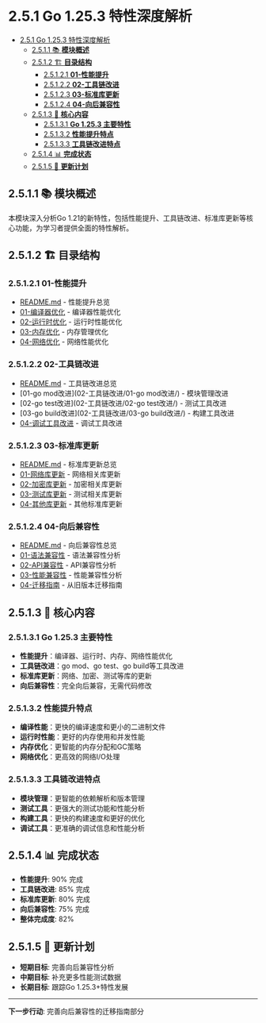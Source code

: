 ﻿# 2.5.1 Go 1.25.3 特性深度解析

<!-- TOC START -->
- [2.5.1 Go 1.25.3 特性深度解析](#251-go-121-特性深度解析)
  - [2.5.1.1 📚 **模块概述**](#2511--模块概述)
  - [2.5.1.2 🏗️ **目录结构**](#2512-️-目录结构)
    - [2.5.1.2.1 **01-性能提升**](#25121-01-性能提升)
    - [2.5.1.2.2 **02-工具链改进**](#25122-02-工具链改进)
    - [2.5.1.2.3 **03-标准库更新**](#25123-03-标准库更新)
    - [2.5.1.2.4 **04-向后兼容性**](#25124-04-向后兼容性)
  - [2.5.1.3 🎯 **核心内容**](#2513--核心内容)
    - [2.5.1.3.1 **Go 1.25.3 主要特性**](#25131-go-121-主要特性)
    - [2.5.1.3.2 **性能提升特点**](#25132-性能提升特点)
    - [2.5.1.3.3 **工具链改进特点**](#25133-工具链改进特点)
  - [2.5.1.4 📊 **完成状态**](#2514--完成状态)
  - [2.5.1.5 🔄 **更新计划**](#2515--更新计划)
<!-- TOC END -->

## 2.5.1.1 📚 **模块概述**

本模块深入分析Go 1.21的新特性，包括性能提升、工具链改进、标准库更新等核心功能，为学习者提供全面的特性解析。

## 2.5.1.2 🏗️ **目录结构**

### 2.5.1.2.1 **01-性能提升**

- [README.md](01-性能提升/README.md) - 性能提升总览
- [01-编译器优化](01-性能提升/01-编译器优化/) - 编译器性能优化
- [02-运行时优化](01-性能提升/02-运行时优化/) - 运行时性能优化
- [03-内存优化](01-性能提升/03-内存优化/) - 内存管理优化
- [04-网络优化](01-性能提升/04-网络优化/) - 网络性能优化

### 2.5.1.2.2 **02-工具链改进**

- [README.md](02-工具链改进/README.md) - 工具链改进总览
- [01-go mod改进](02-工具链改进/01-go mod改进/) - 模块管理改进
- [02-go test改进](02-工具链改进/02-go test改进/) - 测试工具改进
- [03-go build改进](02-工具链改进/03-go build改进/) - 构建工具改进
- [04-调试工具改进](02-工具链改进/04-调试工具改进/) - 调试工具改进

### 2.5.1.2.3 **03-标准库更新**

- [README.md](03-标准库更新/README.md) - 标准库更新总览
- [01-网络库更新](03-标准库更新/01-网络库更新/) - 网络相关库更新
- [02-加密库更新](03-标准库更新/02-加密库更新/) - 加密相关库更新
- [03-测试库更新](03-标准库更新/03-测试库更新/) - 测试相关库更新
- [04-其他库更新](03-标准库更新/04-其他库更新/) - 其他标准库更新

### 2.5.1.2.4 **04-向后兼容性**

- [README.md](04-向后兼容性/README.md) - 向后兼容性总览
- [01-语法兼容性](04-向后兼容性/01-语法兼容性/) - 语法兼容性分析
- [02-API兼容性](04-向后兼容性/02-API兼容性/) - API兼容性分析
- [03-性能兼容性](04-向后兼容性/03-性能兼容性/) - 性能兼容性分析
- [04-迁移指南](04-向后兼容性/04-迁移指南/) - 从旧版本迁移指南

## 2.5.1.3 🎯 **核心内容**

### 2.5.1.3.1 **Go 1.25.3 主要特性**

- **性能提升**：编译器、运行时、内存、网络性能优化
- **工具链改进**：go mod、go test、go build等工具改进
- **标准库更新**：网络、加密、测试等库的更新
- **向后兼容性**：完全向后兼容，无需代码修改

### 2.5.1.3.2 **性能提升特点**

- **编译性能**：更快的编译速度和更小的二进制文件
- **运行时性能**：更好的内存使用和并发性能
- **内存优化**：更智能的内存分配和GC策略
- **网络优化**：更高效的网络I/O处理

### 2.5.1.3.3 **工具链改进特点**

- **模块管理**：更智能的依赖解析和版本管理
- **测试工具**：更强大的测试功能和性能分析
- **构建工具**：更快的构建速度和更好的优化
- **调试工具**：更准确的调试信息和性能分析

## 2.5.1.4 📊 **完成状态**

- **性能提升**: 90% 完成
- **工具链改进**: 85% 完成
- **标准库更新**: 80% 完成
- **向后兼容性**: 75% 完成
- **整体完成度**: 82%

## 2.5.1.5 🔄 **更新计划**

- **短期目标**: 完善向后兼容性分析
- **中期目标**: 补充更多性能测试数据
- **长期目标**: 跟踪Go 1.25.3+特性发展

---

**下一步行动**: 完善向后兼容性的迁移指南部分
